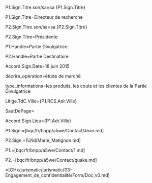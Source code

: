 P1.Sign.Titre.son/sa=sa {P1.Sign.Titre}

P1.Sign.Titre=Directeur de recherche

P2.Sign.Titre.son/sa=sa {P2.Sign.Titre}

P2.Sign.Titre=Présidente

P1.Handle=Partie Divulgatrice

P2.Handle=Partie Destinataire

Accord.Sign.Date=18 juin 2015

décrire_opération=étude de marché

type_informations=les produits, les couts et les clientes de la Partie Divulgatrice

Litige.TdC.Ville={P1.RCS.Adr.Ville}

SautDePage=</i>

Accord.Sign.Lieu={P1.Adr.Ville}

P1.Sign.=[bqc/fr/bnpp/a5we/Contact/Jean.md]

P2.Sign.=[U/id/Marie_Matignon.md]

P1.=[bqc/fr/bnpp/a5we/Contact/1.md]

P2.=[bqc/fr/bnpp/a5we/Contact/quake.md]

=[GHx/jurismatic/jurismatic/03-Engagement_de_confidentialité/Form/Doc_v0.md]
